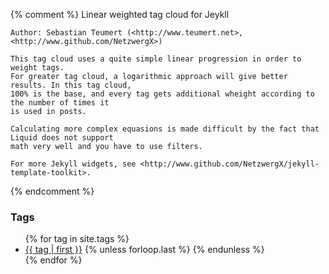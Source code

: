 {% comment %}
	Linear weighted tag cloud for Jeykll
	
	Author: Sebastian Teumert (<http://www.teumert.net>, <http://www.github.com/NetzwergX>)
	
	This tag cloud uses a quite simple linear progression in order to weight tags. 
	For greater tag cloud, a logarithmic approach will give better results. In this tag cloud,
	100% is the base, and every tag gets additional wheight according to the number of times it 
	is used in posts.
	
	Calculating more complex equasions is made difficult by the fact that Liquid does not support
	math very well and you have to use filters.
	
	For more Jekyll widgets, see <http://www.github.com/NetzwergX/jekyll-template-toolkit>.
{% endcomment %}
<section class="tags">
	<h3>Tags</h3>		
	<ul>
	   {% for tag in site.tags %}      
	   <li>
	   	<a href="/tag/#{{ tag | first | cgi_encode }}">
		{{ tag | first }}</a>
		{% unless forloop.last %} {% endunless %}
	</li>
	{% endfor %}    
	</ul>
</section>
